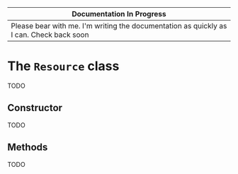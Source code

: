 | Documentation In Progress |
|---------------------------|
| Please bear with me.  I'm writing the documentation as quickly as I can.  Check back soon


The `Resource` class
============================
TODO


Constructor
-----------------------
TODO


Methods
-----------------------
TODO



